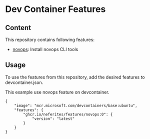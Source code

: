 # Dev Container Features

## Content

This repository contains following features:

* [novops](https://github.com/PierreBeucher/novops): Install novops CLI tools

## Usage

To use the features from this repository, add the desired features to devcontainer.json.

This example use novops feature on devcontainer.

```shell
{
    "image": "mcr.microsoft.com/devcontainers/base:ubuntu",
    "features": {
        "ghcr.io/neferites/features/novops:0": {
            "version": "latest"
        }
    }
}
```